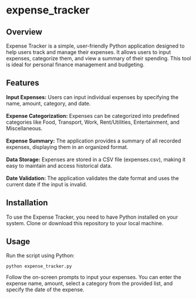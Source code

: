# expense_tracker
## Overview
Expense Tracker is a simple, user-friendly Python application designed to help users track and manage their expenses. It allows users to input expenses, categorize them, and view a summary of their spending. This tool is ideal for personal finance management and budgeting.

## Features
**Input Expenses:** Users can input individual expenses by specifying the name, amount, category, and date.
<br /> 
<br /> 
**Expense Categorization:** Expenses can be categorized into predefined categories like Food, Transport, Work, Rent/Utilities, Entertainment, and Miscellaneous.
<br /> 
<br /> 
**Expense Summary:** The application provides a summary of all recorded expenses, displaying them in an organized format.
<br /> 
<br /> 
**Data Storage:** Expenses are stored in a CSV file (expenses.csv), making it easy to maintain and access historical data.
<br /> 
<br /> 
**Date Validation:** The application validates the date format and uses the current date if the input is invalid.
<br /> 

## Installation
To use the Expense Tracker, you need to have Python installed on your system. Clone or download this repository to your local machine.


## Usage
Run the script using Python:

```
python expense_tracker.py
```

Follow the on-screen prompts to input your expenses. You can enter the expense name, amount, select a category from the provided list, and specify the date of the expense.